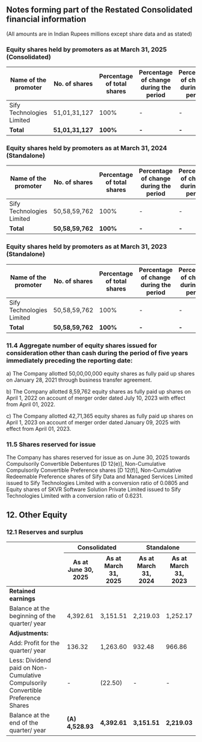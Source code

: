 ## Notes forming part of the Restated Consolidated financial information

(All amounts are in Indian Rupees millions except share data and as stated)

### Equity shares held by promoters as at March 31, 2025 (Consolidated)

<table><thead><tr><th>Name of the promoter</th><th>No. of shares</th><th>Percentage of total shares</th><th>Percentage of change during the period</th><th>Percentage of change during the period</th></tr></thead><tbody><tr><td>Sify Technologies Limited</td><td>51,01,31,127</td><td>100%</td><td>-</td><td>-</td></tr><tr><td><strong>Total</strong></td><td><strong>51,01,31,127</strong></td><td><strong>100%</strong></td><td><strong>-</strong></td><td><strong>-</strong></td></tr></tbody></table>

### Equity shares held by promoters as at March 31, 2024 (Standalone)

<table><thead><tr><th>Name of the promoter</th><th>No. of shares</th><th>Percentage of total shares</th><th>Percentage of change during the period</th><th>Percentage of change during the period</th></tr></thead><tbody><tr><td>Sify Technologies Limited</td><td>50,58,59,762</td><td>100%</td><td>-</td><td>-</td></tr><tr><td><strong>Total</strong></td><td><strong>50,58,59,762</strong></td><td><strong>100%</strong></td><td><strong>-</strong></td><td><strong>-</strong></td></tr></tbody></table>

### Equity shares held by promoters as at March 31, 2023 (Standalone)

<table><thead><tr><th>Name of the promoter</th><th>No. of shares</th><th>Percentage of total shares</th><th>Percentage of change during the period</th><th>Percentage of change during the period</th></tr></thead><tbody><tr><td>Sify Technologies Limited</td><td>50,58,59,762</td><td>100%</td><td>-</td><td>-</td></tr><tr><td><strong>Total</strong></td><td><strong>50,58,59,762</strong></td><td><strong>100%</strong></td><td><strong>-</strong></td><td><strong>-</strong></td></tr></tbody></table>

### 11.4 Aggregate number of equity shares issued for consideration other than cash during the period of five years immediately preceding the reporting date:

a) The Company allotted 50,00,00,000 equity shares as fully paid up shares on January 28, 2021 through business transfer agreement.

b) The Company allotted 8,59,762 equity shares as fully paid up shares on April 1, 2022 on account of merger order dated July 10, 2023 with effect from April 01, 2022.

c) The Company allotted 42,71,365 equity shares as fully paid up shares on April 1, 2023 on account of merger order dated January 09, 2025 with effect from April 01, 2023.

### 11.5 Shares reserved for issue

The Company has shares reserved for issue as on June 30, 2025 towards Compulsorily Convertible Debentures [D 12(e)], Non-Cumulative Compulsorily Convertible Preference shares [D 12(f)], Non-Cumulative Redeemable Preference shares of Sify Data and Managed Services Limited issued to Sify Technologies Limited with a conversion ratio of 0.0805 and Equity shares of SKVR Software Solution Private Limited issued to Sify Technologies Limited with a conversion ratio of 0.6231.

## 12. Other Equity

### 12.1 Reserves and surplus

<table><thead><tr><th rowspan="2"></th><th colspan="2">Consolidated</th><th colspan="2">Standalone</th></tr><tr><th>As at<br>June 30,<br>2025</th><th>As at<br>March 31,<br>2025</th><th>As at<br>March 31,<br>2024</th><th>As at<br>March 31,<br>2023</th></tr></thead><tbody><tr><td><strong>Retained earnings</strong></td><td></td><td></td><td></td><td></td></tr><tr><td>Balance at the beginning of the quarter/ year</td><td>4,392.61</td><td>3,151.51</td><td>2,219.03</td><td>1,252.17</td></tr><tr><td><strong>Adjustments:</strong></td><td></td><td></td><td></td><td></td></tr><tr><td>Add: Profit for the quarter/ year</td><td>136.32</td><td>1,263.60</td><td>932.48</td><td>966.86</td></tr><tr><td>Less: Dividend paid on Non-Cumulative Compulsorily Convertible Preference Shares</td><td>-</td><td>(22.50)</td><td>-</td><td>-</td></tr><tr><td>Balance at the end of the quarter/ year</td><td><strong>(A) 4,528.93</strong></td><td><strong>4,392.61</strong></td><td><strong>3,151.51</strong></td><td><strong>2,219.03</strong></td></tr></tbody></table>